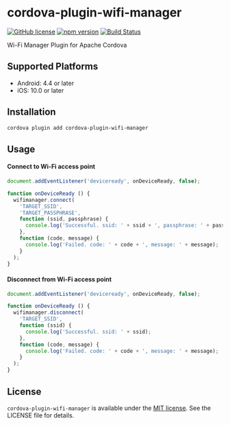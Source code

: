 # cordova-plugin-wifi-manager

[![GitHub license](https://img.shields.io/badge/license-MIT-blue.svg)](https://github.com/sushichop/cordova-plugin-wifi-manager/blob/master/LICENSE)
[![npm version](https://img.shields.io/npm/v/cordova-plugin-wifi-manager.svg?colorB=blue)](https://www.npmjs.com/package/cordova-plugin-wifi-manager)
[![Build Status](https://img.shields.io/travis/sushichop/cordova-plugin-wifi-manager/master.svg)](https://travis-ci.org/sushichop/cordova-plugin-wifi-manager)

Wi-Fi Manager Plugin for Apache Cordova

## Supported Platforms

- Android: 4.4 or later
- iOS: 10.0 or later

## Installation

```bash
cordova plugin add cordova-plugin-wifi-manager
```

## Usage

#### Connect to Wi-Fi access point

```javascript
document.addEventListener('deviceready', onDeviceReady, false);

function onDeviceReady () {
  wifimanager.connect(
    'TARGET_SSID',
    'TARGET_PASSPHRASE',
    function (ssid, passphrase) {
      console.log('Successful. ssid: ' + ssid + ', passphrase: ' + passphrase);
    },
    function (code, message) {
      console.log('Failed. code: ' + code + ', message: ' + message);
    }
  );
}
```

#### Disconnect from Wi-Fi access point

```javascript
document.addEventListener('deviceready', onDeviceReady, false);

function onDeviceReady () {  
  wifimanager.disconnect(
    'TARGET_SSID',
    function (ssid) {
      console.log('Successful. ssid: ' + ssid);
    },
    function (code, message) {
      console.log('Failed. code: ' + code + ', message: ' + message);
    }
  );
}
```

## License

[MIT]: http://www.opensource.org/licenses/mit-license

`cordova-plugin-wifi-manager` is available under the [MIT license][MIT]. See the LICENSE file for details.
